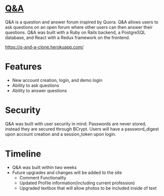 # [Q&A](https://q-and-a-clone.herokuapp.com/)

Q&A is a question and answer forum inspired by Quora. Q&A allows users to ask questions on an open forum where other users can then answer their questions. Q&A was built with a Ruby on Rails backend, a PostgreSQL database, and React with a Redux framework on the frontend.

https://q-and-a-clone.herokuapp.com/


# Features

* New account creation, login, and demo login
* Ability to ask questions
* Ability to answer questions

# Security
 
Q&A was built with user security in mind. Passwords are never stored, instead they are secured through BCrypt. Users will have a password_digest upon account creation and a session_token upon login.


# Timeline

* Q&A was built within two weeks
* Future upgrades and changes will be added to the site
   * Comment Functionality
   * Updated Profile information(including current profession)
   * Upgraded textbox that will allow photos to be included inside of text
